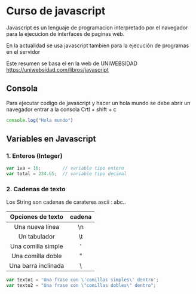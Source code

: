 # Curso de javascript
Javascript es un lenguaje de programacion interpretado por el navegador para la ejecucion de  interfaces de paginas web.

En la actualidad se usa javascript tambien para la ejecución de programas en el servidor

Este resumen se basa el en la web de UNIWEBSIDAD https://uniwebsidad.com/libros/javascript

## Consola

Para ejecutar codigo de javascript   y hacer un hola mundo
se debe abrir un navegador entrar a la consola Crtl + shift + c
```js
console.log("Hola mundo")
```

##  Variables en Javascript

### 1. Enteros  (Integer)


```js
var iva = 16;        // variable tipo entero
var total = 234.65;  // variable tipo decimal
```

### 2. Cadenas de texto

Los String son cadenas de carateres ascii : abc..


| Opciones de texto | cadena |
| :---: | :---: | 
| Una nueva línea	| \n |
| Un tabulador	| \t |
| Una comilla simple	| \' |
| Una comilla doble	| \" |
| Una barra inclinada	| \\ |


```js
var texto1 = 'Una frase con \'comillas simples\' dentro';
var texto2 = "Una frase con \"comillas dobles\" dentro";
```





